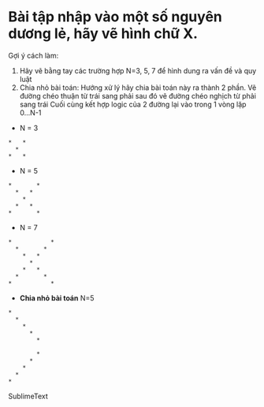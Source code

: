 # Bài tập nhập vào một số nguyên dương lẻ, hãy vẽ hình chữ X.

Gợi ý cách làm:
1. Hãy vẽ bằng tay các trường hợp N=3, 5, 7 để hình dung ra vấn đề và quy luật
2. Chia nhỏ bài toán:
Hướng xử lý hãy chia bài toán này ra thành 2 phần.
Vẽ đường chéo thuận từ trái sang phải
sau đó vẽ đường chéo nghịch từ phải sang trái
Cuối cùng kết hợp logic của 2 đường lại vào trong 1 vòng lặp 0...N-1

- N = 3
```
*   *
  *
*   *
```

- N = 5
```
*       *
  *   * 
    * 
  *   *
*       *
```

- N = 7
```
*           *
  *       *
    *   * 
      * 
    *   *
  *       *
*           *
```

- **Chia nhỏ bài toán**
N=5
```
*
  *
    *
      *
        *

        *
      *
    *
  *
*
```
SublimeText  